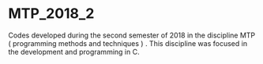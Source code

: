 # MTP_2018_2
Codes developed during the second semester of 2018 in the discipline MTP ( programming methods and techniques ) . This discipline was focused in the development and programming in C.

